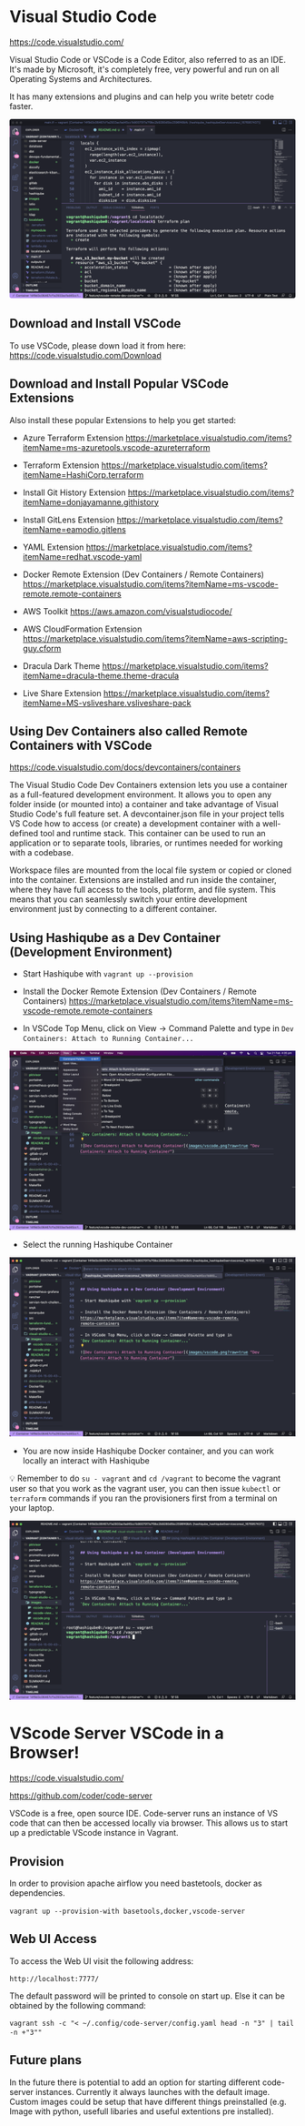 # Visual Studio Code

https://code.visualstudio.com/

Visual Studio Code or VSCode is a Code Editor, also referred to as an IDE. It's made by Microsoft, it's completely free, very powerful and run on all Operating Systems and Architectures. 

It has many extensions and plugins and can help you write betetr code faster. 

![VSCode](images/vscode.png?raw=true "VSCode")

## Download and Install VSCode

To use VSCode, please down load it from here: 
https://code.visualstudio.com/Download

## Download and Install Popular VSCode Extensions 

Also install these popular Extensions to help you get started: 

- Azure Terraform Extension
https://marketplace.visualstudio.com/items?itemName=ms-azuretools.vscode-azureterraform

- Terraform Extension
https://marketplace.visualstudio.com/items?itemName=HashiCorp.terraform

- Install Git History Extension
https://marketplace.visualstudio.com/items?itemName=donjayamanne.githistory

- Install GitLens Extension
https://marketplace.visualstudio.com/items?itemName=eamodio.gitlens

- YAML Extension
https://marketplace.visualstudio.com/items?itemName=redhat.vscode-yaml

- Docker Remote Extension (Dev Containers / Remote Containers)
https://marketplace.visualstudio.com/items?itemName=ms-vscode-remote.remote-containers

- AWS Toolkit
https://aws.amazon.com/visualstudiocode/

- AWS CloudFormation Extension
https://marketplace.visualstudio.com/items?itemName=aws-scripting-guy.cform

- Dracula Dark Theme
https://marketplace.visualstudio.com/items?itemName=dracula-theme.theme-dracula

- Live Share Extension 
https://marketplace.visualstudio.com/items?itemName=MS-vsliveshare.vsliveshare-pack

## Using Dev Containers also called Remote Containers with VSCode 

https://code.visualstudio.com/docs/devcontainers/containers

The Visual Studio Code Dev Containers extension lets you use a container as a full-featured development environment. It allows you to open any folder inside (or mounted into) a container and take advantage of Visual Studio Code's full feature set. A devcontainer.json file in your project tells VS Code how to access (or create) a development container with a well-defined tool and runtime stack. This container can be used to run an application or to separate tools, libraries, or runtimes needed for working with a codebase.

Workspace files are mounted from the local file system or copied or cloned into the container. Extensions are installed and run inside the container, where they have full access to the tools, platform, and file system. This means that you can seamlessly switch your entire development environment just by connecting to a different container.

## Using Hashiqube as a Dev Container (Development Environment)

- Start Hashiqube with `vagrant up --provision`

- Install the Docker Remote Extension (Dev Containers / Remote Containers)
https://marketplace.visualstudio.com/items?itemName=ms-vscode-remote.remote-containers

- In VSCode Top Menu, click on View -> Command Palette and type in
`Dev Containers: Attach to Running Container...`

![Dev Containers: Attach to Running Container](images/vscode-view-command-palette-attach-to-running-container.png?raw=true "Dev Containers: Attach to Running Container")

- Select the running Hashiqube Container

![Dev Containers: Attach to Running Container](images/vscode-view-command-palette-attach-to-running-container-select-hashiqube-container.png?raw=true "Dev Containers: Attach to Running Container")

- You are now inside Hashiqube Docker container, and you can work locally an interact with Hashiqube

:bulb: Remember to do `su - vagrant` and `cd /vagrant` to become the vagrant user so that you work as the vagrant user, you can then issue `kubectl` or `terraform` commands if you ran the provisioners first from a terminal on your laptop. 

![VSCode](images/vscode-hashiqube-devcontainer.png?raw=true "VSCode")

# VScode Server VSCode in a Browser! 

https://code.visualstudio.com/

https://github.com/coder/code-server

VSCode is a free, open source IDE. Code-server runs an instance of VS code that can then be accessed locally via browser. This allows us to start up a predictable VScode instance in Vagrant. 

## Provision

In order to provision apache airflow you need bastetools, docker as dependencies. 

`vagrant up --provision-with basetools,docker,vscode-server`

## Web UI Access

To access the Web UI visit the following address:
```
http://localhost:7777/
```

The default password will be printed to console on start up. Else it can be obtained by the following command:
```
vagrant ssh -c "< ~/.config/code-server/config.yaml head -n "3" | tail -n +"3""
```

## Future plans

In the future there is potential to add an option for starting different code-server instances. Currently it always launches with the default image. Custom images could be setup that have different things preinstalled (e.g. Image with python, usefull libaries and useful extentions pre installed).
